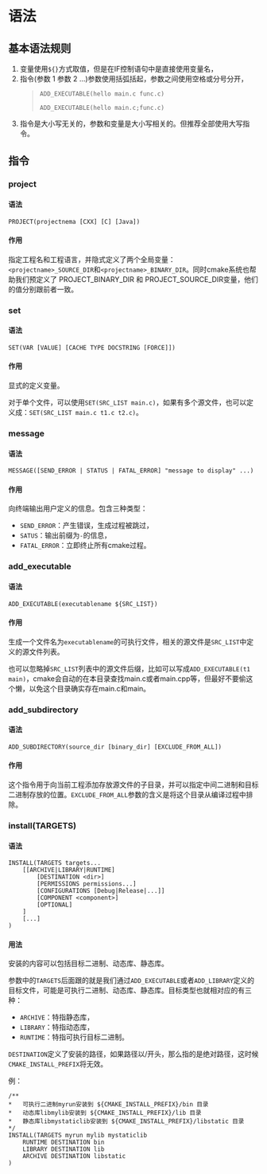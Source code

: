 # 语法

## 基本语法规则
1. 变量使用`${}`方式取值，但是在IF控制语句中是直接使用变量名，
2. 指令(参数 1 参数 2 ...)参数使用括弧括起，参数之间使用空格或分号分开，
    > `ADD_EXECUTABLE(hello main.c func.c)`
    >
    > `ADD_EXECUTABLE(hello main.c;func.c)`
3. 指令是大小写无关的，参数和变量是大小写相关的。但推荐全部使用大写指令。

## 指令
### project
#### 语法
`PROJECT(projectnema [CXX] [C] [Java])`
#### 作用
指定工程名和工程语言，并隐式定义了两个全局变量：`<projectname>_SOURCE_DIR`和`<projectname>_BINARY_DIR`。同时cmake系统也帮助我们预定义了 PROJECT_BINARY_DIR 和 PROJECT_SOURCE_DIR变量，他们的值分别跟前者一致。

### set
#### 语法
`SET(VAR [VALUE] [CACHE TYPE DOCSTRING [FORCE]])`
#### 作用
显式的定义变量。

对于单个文件，可以使用`SET(SRC_LIST main.c)`，如果有多个源文件，也可以定义成：`SET(SRC_LIST main.c t1.c t2.c)`。

### message
#### 语法
`MESSAGE([SEND_ERROR | STATUS | FATAL_ERROR] "message to display" ...)`
#### 作用
向终端输出用户定义的信息。包含三种类型：
- `SEND_ERROR`：产生错误，生成过程被跳过，
- `SATUS`：输出前缀为`-`的信息，
- `FATAL_ERROR`：立即终止所有cmake过程。

### add_executable
#### 语法
`ADD_EXECUTABLE(executablename ${SRC_LIST})`
#### 作用
生成一个文件名为`executablename`的可执行文件，相关的源文件是`SRC_LIST`中定义的源文件列表。

也可以忽略掉`SRC_LIST`列表中的源文件后缀，比如可以写成`ADD_EXECUTABLE(t1 main)`，cmake会自动的在本目录查找main.c或者main.cpp等，但最好不要偷这个懒，以免这个目录确实存在main.c和main。

### add_subdirectory
#### 语法
`ADD_SUBDIRECTORY(source_dir [binary_dir] [EXCLUDE_FROM_ALL])` 
#### 作用
这个指令用于向当前工程添加存放源文件的子目录，并可以指定中间二进制和目标二进制存放的位置。`EXCLUDE_FROM_ALL`参数的含义是将这个目录从编译过程中排除。

### install(TARGETS)
#### 语法
```
INSTALL(TARGETS targets...
    [[ARCHIVE|LIBRARY|RUNTIME]
        [DESTINATION <dir>]
        [PERMISSIONS permissions...]
        [CONFIGURATIONS [Debug|Release|...]]
        [COMPONENT <component>]
        [OPTIONAL]
    ] 
    [...]
)
```
#### 用法
安装的内容可以包括目标二进制、动态库、静态库。

参数中的`TARGETS`后面跟的就是我们通过`ADD_EXECUTABLE`或者`ADD_LIBRARY`定义的目标文件，可能是可执行二进制、动态库、静态库。目标类型也就相对应的有三种：
- `ARCHIVE`：特指静态库，
- `LIBRARY`：特指动态库，
- `RUNTIME`：特指可执行目标二进制。

`DESTINATION`定义了安装的路径，如果路径以/开头，那么指的是绝对路径，这时候`CMAKE_INSTALL_PREFIX`将无效。

例：
```
/**
*   可执行二进制myrun安装到 ${CMAKE_INSTALL_PREFIX}/bin 目录
*   动态库libmylib安装到 ${CMAKE_INSTALL_PREFIX}/lib 目录
*   静态库libmystaticlib安装到 ${CMAKE_INSTALL_PREFIX}/libstatic 目录
*/
INSTALL(TARGETS myrun mylib mystaticlib
    RUNTIME DESTINATION bin
    LIBRARY DESTINATION lib
    ARCHIVE DESTINATION libstatic
)
```